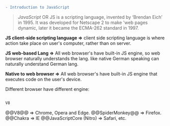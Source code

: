 ```diff
- Introduction to JavaScript 
```
 >*JavaScript* OR JS is a scripting language, invented by ‘Brendan Eich’ in 1995. It was developed for Netscape 2 to make 'web pages dynamic, later it became the ECMA-262 standard in 1997.

**JS client-side scripting language =>** client side scripting language is where action take place on user's computer, rather than on server.

**JS web-based Lang =>** All web browser's have built-in JS engine, so web browser naturally understands the lang. like native German speaking can naturally understand German lang.

**Native to web browser =>** All web browser's have built-in JS engine that executes code on the user's device.

Different browser have different engine:
```diff

V8
```
@@V8@@ => Chrome, Opera and Edge.
@@SpiderMonkey@@ => Firefox.
@@Chakra => IE
@@JavaScriptCore (Nitro) => Safari, etc.
